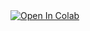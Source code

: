 <a target="_blank" href="https://colab.research.google.com/github/h-s14/Torrent_Downloader_For_Collab.git">
  <img src="https://colab.research.google.com/assets/colab-badge.svg" alt="Open In Colab"/>
</a>

